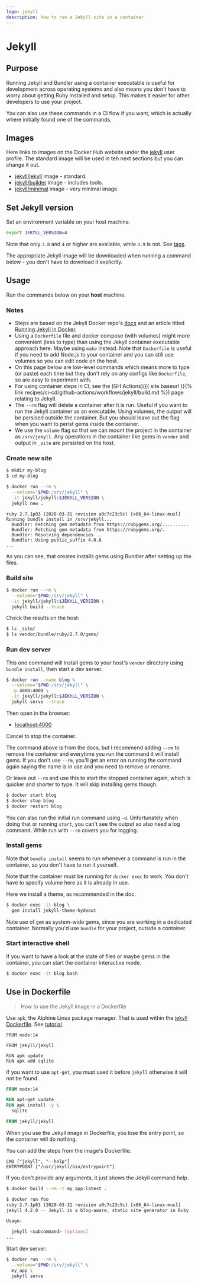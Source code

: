 ```yaml
---
logo: jekyll
description: How to run a Jekyll site in a container
---
```

# Jekyll

## Purpose

Running Jekyll and Bundler using a container executable is useful for development across operating systems and also means you don't have to worry about getting Ruby installed and setup. This makes it easier for other developers to use your project. 

You can also use these commands in a CI flow if you want, which is actually where initially found one of the commands.


## Images

Here links to images on the Docker Hub website under the [jekyll](https://hub.docker.com/u/jekyll) user profile. The standard image will be used in teh next sections but you can change it out.

- [jekyll/jekyll](https://hub.docker.com/r/jekyll/jekyll) image - standard.
- [jekyll/builder](https://hub.docker.com/r/jekyll/builder) image - includes tools.
- [jekyll/minimal](https://hub.docker.com/r/jekyll/minimal) image - very minimal image.


## Set Jekyll version

Set an environment variable on your host machine.

```sh
export JEKYLL_VERSION=4
```

Note that only `3.8` and `4` or higher are available, while `3.9` is not. See [tags](https://hub.docker.com/r/jekyll/jekyll/tags?page=1&ordering=last_updated).

The appropriate Jekyll image will be downloaded when running a command below - you don't have to download it explicitly.


## Usage

Run the commands below on your **host** machine.

### Notes

- Steps are based on the Jekyll Docker repo's [docs](https://github.com/envygeeks/jekyll-docker#readme) and an article titled [Running Jekyll in Docker](https://ddewaele.github.io/running-jekyll-in-docker/).
- Using a `Dockerfile` file and docker compose (with volumes) might more convenient (less to type) than using the Jekyll container executable approach here. Maybe using `make` instead. Note that `Dockerfile` is useful if you need to add Node.js to your container and you can still use volumes so you can edit code on the host.
- On this page below are low-level commands which means more to type (or paste) each time but they don't rely on any configs like `Dockerfile`, so are easy to experiment with.
- For using container steps in CI, see the [GH Actions]({{ site.baseurl }}{% link recipes/ci-cd/github-actions/workflows/jekyll/build.md %}) page relating to Jekyll.
- The `--rm` flag will delete a container after it is run. Useful if you want to run the Jekyll container as an executable. Using volumes, the output will be persised outside the container. But you should leave out the flag when you want to perist gems inside the container.
- We use the `volume` flag so that we can mount the project in the container as `/srv/jekyll`. Any operations in the container like gems in `vendor` and output in `_site` are persisted on the host.

### Create new site

```sh
$ mkdir my-blog
$ cd my-blog
```

```sh
$ docker run --rm \
  --volume="$PWD:/srv/jekyll" \
  -it jekyll/jekyll:$JEKYLL_VERSION \
  jekyll new .
```

```
ruby 2.7.1p83 (2020-03-31 revision a0c7c23c9c) [x86_64-linux-musl]
Running bundle install in /srv/jekyll... 
  Bundler: Fetching gem metadata from https://rubygems.org/..........
  Bundler: Fetching gem metadata from https://rubygems.org/.
  Bundler: Resolving dependencies...
  Bundler: Using public_suffix 4.0.6
...
```

As you can see, that creates installs gems using Bundler after setting up the files.

### Build site

```sh
$ docker run --rm \
  --volume="$PWD:/srv/jekyll" \
  -it jekyll/jekyll:$JEKYLL_VERSION \
  jekyll build --trace
```

Check the results on the host:

```sh
$ ls _site/
$ ls vendor/bundle/ruby/2.7.0/gems/
```

### Run dev server

This one command will install gems to your host's `vendor` directory using `bundle install`, then start a dev server.

```sh
$ docker run --name blog \
  --volume="$PWD:/srv/jekyll" \
  -p 4000:4000 \
  -it jekyll/jekyll:$JEKYLL_VERSION \
  jekyll serve --trace
```

Then open in the browser:

- [localhost:4000](http://localhost:4000)

Cancel to stop the container.

The command above is from the docs, but I recommend adding `--rm` to remove the container and everytime you run the command it will install gems. If you don't use `--rm`, you'll get an error on running the command again saying the name is in use and you need to remove or rename.

Or leave out `--rm` and use this to start the stopped container again, which is quicker and shorter to type. It will skip installing gems though.

```sh
$ docker start blog
$ docker stop blog
$ docker restart blog
```

You can also run the initial run command using `-d`. Unfortunately when doing that or running `start`, you can't see the output so also need a log command. While run with `--rm` covers you for logging.

### Install gems

Note that `bundle install` seems to run whenever a command is run in the container, so you don't have to run it yourself.

Note that the container must be running for `docker exec` to work. You don't have to specify volume here as it is already in use.

Here we install a theme, as recommended in the doc.

```sh
$ docker exec -it blog \
  gem install jekyll-theme-hydeout
```

Note use of `gem` as system-wide gems, since you are working in a dedicated container. Normally you'd use `bundle` for your project, outside a container.

### Start interactive shell

If you want to have a look at the state of files or maybe gems in the container, you can start the container interactive mode.

```sh
$ docker exec -it blog bash
```


## Use in Dockerfile
> How to use the Jekyll image in a Dockerfile

Use `apk`, the Alphine Linux package manager. That is used within the [jekyll Dockerfile](https://github.com/envygeeks/jekyll-docker/blob/master/repos/jekyll/Dockerfile). See [tutorial](https://www.cyberciti.biz/faq/10-alpine-linux-apk-command-examples/).

```Dockefile
FROM node:14

FROM jekyll/jekyll

RUN apk update
RUN apk add sqlite
```

If you want to use `apt-get`, you must used it before `jekyll` otherwise it will not be found.

```Dockerfile
FROM node:14

RUN apt-get update
RUN apk install -y \
  sqlite

FROM jekyll/jekyll
```

When you use the Jekyll image in Dockerfile, you lose the entry point, so the container will do nothing.

You can add the steps from the image's Dockerfile.

```Dockefile
CMD ["jekyll", "--help"]
ENTRYPOINT ["/usr/jekyll/bin/entrypoint"]
```

If you don't provide any arguments, it just shows the Jekyll command help.

```sh
$ docker build --rm -t my_app:latest .
```

```sh
$ docker run foo
ruby 2.7.1p83 (2020-03-31 revision a0c7c23c9c) [x86_64-linux-musl]
jekyll 4.2.0 -- Jekyll is a blog-aware, static site generator in Ruby

Usage:

  jekyll <subcommand> [options]
...
```

Start dev server:

```sh
$ docker run --rm \
  --volume="$PWD:/srv/jekyll" \
  my_app \
  jekyll serve
```
